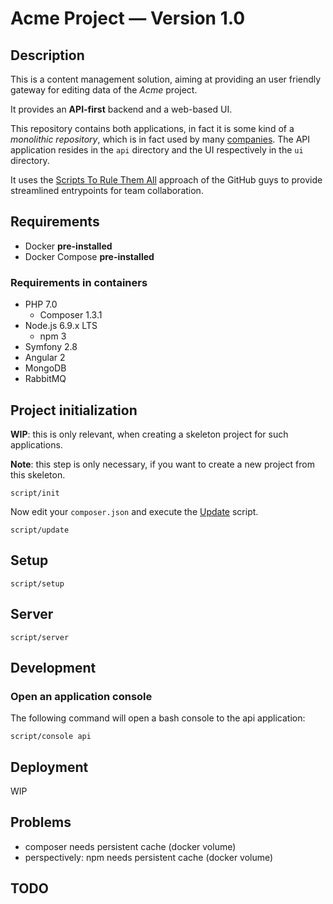 # Acme Project — Version 1.0

## Description

This is a content management solution, aiming at providing an user friendly gateway for editing
data of the *Acme* project.

It provides an **API-first** backend and a web-based UI.

This repository contains both applications, in fact it is some kind of a *monolithic repository*, 
which is in fact used by many [companies](#monorepos). The API application resides in the `api`
directory and the UI respectively in the `ui` directory.

It uses the [Scripts To Rule Them All](#strta) approach of the GitHub guys to provide streamlined
entrypoints for team collaboration.

## Requirements

 * Docker **pre-installed**
 * Docker Compose **pre-installed**

### Requirements in containers

 * PHP 7.0
   * Composer 1.3.1
 * Node.js 6.9.x LTS
   * npm 3
 * Symfony 2.8
 * Angular 2
 * MongoDB
 * RabbitMQ

## Project initialization

**WIP**: this is only relevant, when creating a skeleton project for such applications.

**Note**: this step is only necessary, if you want to create a new project from this skeleton.

    script/init

Now edit your `composer.json` and execute the [Update](#update) script.

    script/update

## Setup

    script/setup

## Server

    script/server

## Development

### Open an application console

The following command will open a bash console to the api application:

    script/console api

## Deployment

WIP

## Problems

 * composer needs persistent cache (docker volume)
 * perspectively: npm needs persistent cache (docker volume)

## TODO

[monorepos]: https://danluu.com/monorepo/
[strta]: https://github.com/github/scripts-to-rule-them-all
[symfony_rest_edition]: https://github.com/gimler/symfony-rest-edition
